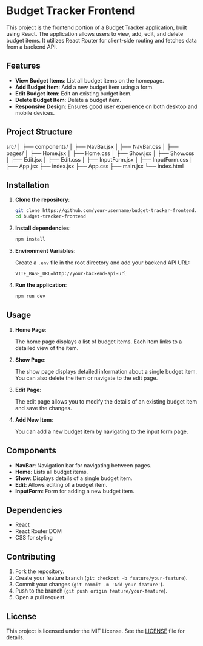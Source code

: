 # Budget Tracker Frontend

This project is the frontend portion of a Budget Tracker application, built using React. The application allows users to view, add, edit, and delete budget items. It utilizes React Router for client-side routing and fetches data from a backend API.

## Features

- **View Budget Items**: List all budget items on the homepage.
- **Add Budget Item**: Add a new budget item using a form.
- **Edit Budget Item**: Edit an existing budget item.
- **Delete Budget Item**: Delete a budget item.
- **Responsive Design**: Ensures good user experience on both desktop and mobile devices.

## Project Structure

src/
│
├── components/
│ ├── NavBar.jsx
│ ├── NavBar.css
│
├── pages/
│ ├── Home.jsx
│ ├── Home.css
│ ├── Show.jsx
│ ├── Show.css
│ ├── Edit.jsx
│ ├── Edit.css
│ ├── InputForm.jsx
│ ├── InputForm.css
│
├── App.jsx
├── index.jsx
├── App.css
├── main.jsx
└── index.html


## Installation

1. **Clone the repository**:

    ```bash
    git clone https://github.com/your-username/budget-tracker-frontend.git
    cd budget-tracker-frontend
    ```

2. **Install dependencies**:

    ```bash
    npm install
    ```

3. **Environment Variables**:

    Create a `.env` file in the root directory and add your backend API URL:

    ```env
    VITE_BASE_URL=http://your-backend-api-url
    ```

4. **Run the application**:

    ```bash
    npm run dev
    ```

## Usage

1. **Home Page**:

    The home page displays a list of budget items. Each item links to a detailed view of the item.

2. **Show Page**:

    The show page displays detailed information about a single budget item. You can also delete the item or navigate to the edit page.

3. **Edit Page**:

    The edit page allows you to modify the details of an existing budget item and save the changes.

4. **Add New Item**:

    You can add a new budget item by navigating to the input form page.

## Components

- **NavBar**: Navigation bar for navigating between pages.
- **Home**: Lists all budget items.
- **Show**: Displays details of a single budget item.
- **Edit**: Allows editing of a budget item.
- **InputForm**: Form for adding a new budget item.

## Dependencies

- React
- React Router DOM
- CSS for styling

## Contributing

1. Fork the repository.
2. Create your feature branch (`git checkout -b feature/your-feature`).
3. Commit your changes (`git commit -m 'Add your feature'`).
4. Push to the branch (`git push origin feature/your-feature`).
5. Open a pull request.

## License

This project is licensed under the MIT License. See the [LICENSE](LICENSE) file for details.


